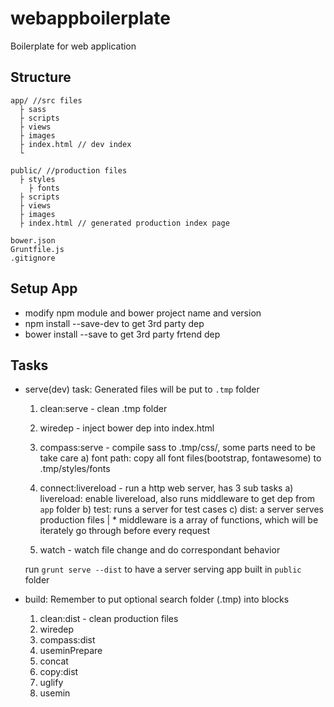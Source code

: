 # webappboilerplate

Boilerplate for web application

## Structure
```
app/ //src files
  ├ sass 
  ├ scripts
  ├ views
  ├ images
  ├ index.html // dev index
  └
 
public/ //production files
  ├ styles
    ├ fonts
  ├ scripts
  ├ views
  ├ images
  ├ index.html // generated production index page

bower.json
Gruntfile.js
.gitignore
```

## Setup App
* modify npm module and bower project name and version
* npm install --save-dev to get 3rd party dep
* bower install --save to get 3rd party frtend dep

## Tasks
* serve(dev) task:
Generated files will be put to `.tmp` folder
  1. clean:serve - clean .tmp folder
  2. wiredep - inject bower dep into index.html
  3. compass:serve - compile sass to .tmp/css/, some parts need to be take care
      a) font path: copy all font files(bootstrap, fontawesome) to .tmp/styles/fonts
      
  4. connect:livereload - run a http web server, has 3 sub tasks
      a) livereload: enable livereload, also runs middleware to get dep from `app` folder
      b) test: runs a server for test cases
      c) dist: a server serves production files
      | * middleware is a array of functions, which will be iterately go through before every request
      
  5. watch - watch file change and do correspondant behavior

  run `grunt serve --dist` to have a server serving app built in `public` folder

* build:
Remember to put optional search folder (.tmp) into <!-- build:js(.tmp) scripts/app.js --> <!-- build:css(.tmp) styles/main.css --> blocks
  1. clean:dist - clean production files
  2. wiredep
  3. compass:dist
  4. useminPrepare
  5. concat
  6. copy:dist
  7. uglify
  8. usemin
